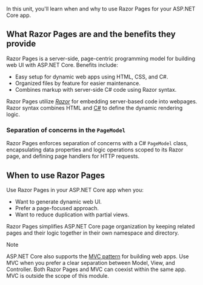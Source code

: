 In this unit, you'll learn when and why to use Razor Pages for your ASP.NET Core app.

## What Razor Pages are and the benefits they provide

Razor Pages is a server-side, page-centric programming model for building web UI with ASP.NET Core. Benefits include:

* Easy setup for dynamic web apps using HTML, CSS, and C#.
* Organized files by feature for easier maintenance.
* Combines markup with server-side C# code using Razor syntax.

Razor Pages utilize *[Razor](/aspnet/core/mvc/views/razor)* for embedding server-based code into webpages. Razor syntax combines HTML and [C#](https://dotnet.microsoft.com/languages/csharp) to define the dynamic rendering logic.

### Separation of concerns in the `PageModel`

Razor Pages enforces separation of concerns with a C# `PageModel` class, encapsulating data properties and logic operations scoped to its Razor page, and defining page handlers for HTTP requests.

## When to use Razor Pages

Use Razor Pages in your ASP.NET Core app when you:

* Want to generate dynamic web UI.
* Prefer a page-focused approach.
* Want to reduce duplication with partial views.

Razor Pages simplifies ASP.NET Core page organization by keeping related pages and their logic together in their own namespace and directory.

> [!NOTE]
>ASP.NET Core also supports the [MVC pattern](/aspnet/core/mvc/overview) for building web apps. Use MVC when you prefer a clear separation between Model, View, and Controller. Both Razor Pages and MVC can coexist within the same app. MVC is outside the scope of this module.
